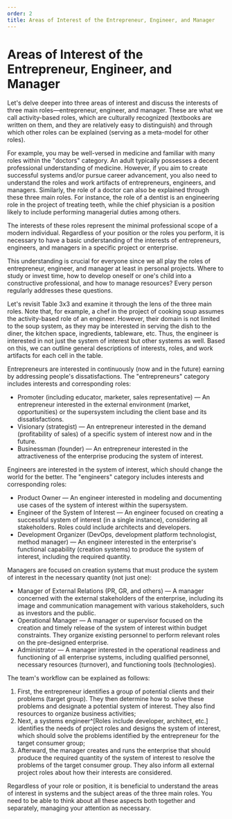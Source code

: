```yaml
---
order: 2
title: Areas of Interest of the Entrepreneur, Engineer, and Manager
---
```


# Areas of Interest of the Entrepreneur, Engineer, and Manager

Let's delve deeper into three areas of interest and discuss the interests of three main roles—entrepreneur, engineer, and manager. These are what we call activity-based roles, which are culturally recognized (textbooks are written on them, and they are relatively easy to distinguish) and through which other roles can be explained (serving as a meta-model for other roles).

For example, you may be well-versed in medicine and familiar with many roles within the "doctors" category. An adult typically possesses a decent professional understanding of medicine. However, if you aim to create successful systems and/or pursue career advancement, you also need to understand the roles and work artifacts of entrepreneurs, engineers, and managers. Similarly, the role of a doctor can also be explained through these three main roles. For instance, the role of a dentist is an engineering role in the project of treating teeth, while the chief physician is a position likely to include performing managerial duties among others.

The interests of these roles represent the minimal professional scope of a modern individual. Regardless of your position or the roles you perform, it is necessary to have a basic understanding of the interests of entrepreneurs, engineers, and managers in a specific project or enterprise.

This understanding is crucial for everyone since we all play the roles of entrepreneur, engineer, and manager at least in personal projects. Where to study or invest time, how to develop oneself or one's child into a constructive professional, and how to manage resources? Every person regularly addresses these questions.

Let's revisit Table 3x3 and examine it through the lens of the three main roles. Note that, for example, a chef in the project of cooking soup assumes the activity-based role of an engineer. However, their domain is not limited to the soup system, as they may be interested in serving the dish to the diner, the kitchen space, ingredients, tableware, etc. Thus, the engineer is interested in not just the system of interest but other systems as well. Based on this, we can outline general descriptions of interests, roles, and work artifacts for each cell in the table.

Entrepreneurs are interested in continuously (now and in the future) earning by addressing people's dissatisfactions. The "entrepreneurs" category includes interests and corresponding roles:

* Promoter (including educator, marketer, sales representative) — An entrepreneur interested in the external environment (market, opportunities) or the supersystem including the client base and its dissatisfactions.
* Visionary (strategist) — An entrepreneur interested in the demand (profitability of sales) of a specific system of interest now and in the future.
* Businessman (founder) — An entrepreneur interested in the attractiveness of the enterprise producing the system of interest.

Engineers are interested in the system of interest, which should change the world for the better. The "engineers" category includes interests and corresponding roles:

* Product Owner — An engineer interested in modeling and documenting use cases of the system of interest within the supersystem.
* Engineer of the System of Interest — An engineer focused on creating a successful system of interest (in a single instance), considering all stakeholders. Roles could include architects and developers.
* Development Organizer (DevOps, development platform technologist, method manager) — An engineer interested in the enterprise's functional capability (creation systems) to produce the system of interest, including the required quantity.

Managers are focused on creation systems that must produce the system of interest in the necessary quantity (not just one):

* Manager of External Relations (PR, GR, and others) — A manager concerned with the external stakeholders of the enterprise, including its image and communication management with various stakeholders, such as investors and the public.
* Operational Manager — A manager or supervisor focused on the creation and timely release of the system of interest within budget constraints. They organize existing personnel to perform relevant roles on the pre-designed enterprise.
* Administrator — A manager interested in the operational readiness and functioning of all enterprise systems, including qualified personnel, necessary resources (turnover), and functioning tools (technologies).

The team's workflow can be explained as follows:

1. First, the entrepreneur identifies a group of potential clients and their problems (target group). They then determine how to solve these problems and designate a potential system of interest. They also find resources to organize business activities;
2. Next, a systems engineer^[Roles include developer, architect, etc.] identifies the needs of project roles and designs the system of interest, which should solve the problems identified by the entrepreneur for the target consumer group;
3. Afterward, the manager creates and runs the enterprise that should produce the required quantity of the system of interest to resolve the problems of the target consumer group. They also inform all external project roles about how their interests are considered.

Regardless of your role or position, it is beneficial to understand the areas of interest in systems and the subject areas of the three main roles. You need to be able to think about all these aspects both together and separately, managing your attention as necessary.